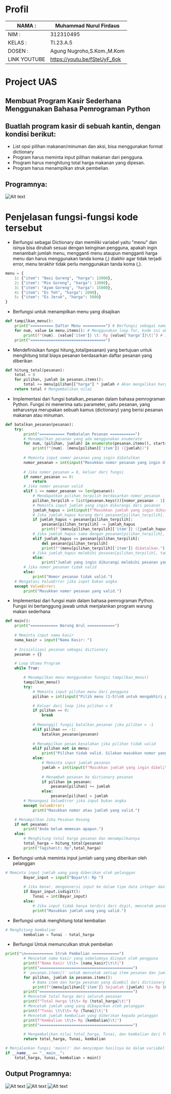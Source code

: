 # Profil

| NAMA  :| Muhammad Nurul Firdaus |
| --- | --- |
| NIM   :| 312310495 |
| KELAS :| TI.23.A.5 |
| DOSEN :| Agung Nugroho,S.Kom.,M.Kom |
| LINK YOUTUBE |  https://youtu.be/fSteUyF_6ok                   |

# Project UAS
## Membuat Program Kasir Sederhana Menggunakan Bahasa Pemrograman Python

## Buatlah program kasir di sebuah kantin, dengan kondisi berikut:
* List opsi pilihan makanan/minuman dan aksi, bisa menggunakan format dictionary
* Program harus meminta input pilihan makanan dari pengguna.
* Program harus menghitung total harga makanan yang dipesan.
* Program harus menampilkan struk pembelian.

## Programnya: 
![Alt text](SS/Program.png)

# Penjelasan fungsi-fungsi kode tersebut

* Berfungsi sebagai Dictionary dan memiliki variabel yaitu "menu" dan isinya bisa dirubah sesuai dengan keinginan pengguna, apakah ingin menambah jumlah menu, mengganti menu ataupun mengganti harga menu dan harus menggunakan tanda koma (,) diakhir agar tidak terjadi error, menu terakhir tidak perlu menggunakan tanda koma (,).
``````python
menu = {
    1: {"item": "Nasi Goreng", "harga": 13000}, 
    2: {"item": "Mie Goreng", "harga": 13000},
    3: {"item": "Ayam Goreng", "harga": 15000},
    4: {"item": "Es Teh", "harga": 2000},
    5: {"item": "Es Jeruk", "harga": 5000}
}
``````

* Berfungsi untuk menampilkan menu yang disajikan
``````python
def tampilkan_menu():
    print("========== Daftar Menu ==========") # Berfungsi sebagai nama toko (boleh diubah)
    for num, value in menu.items(): # Menggunakan loop for, kode ini akan mengiterasi melalui setiap pasangan kunci dan nilai di dalam dictionary menu.
        print(f"{num}. {value['item']} \t: Rp {value['harga']}\t|") # Ini mencetak setiap item menu bersama dengan nomor urut, nama item, dan harga. Format string yang digunakan disebut f-string, dan digunakan untuk memasukkan nilai variabel ke dalam string.
    print("=================================")
``````

* Mendefinisikan fungsi hitung_total(pesanan) yang bertujuan untuk menghitung total biaya pesanan berdasarkan daftar pesanan yang diberikan
``````python
def hitung_total(pesanan):
    total = 0
    for pilihan, jumlah in pesanan.items():
        total += menu[pilihan]["harga"] * jumlah # Akan mengalikan harga pesanan dengan jumlah pesanan
    return total # Mengembalikan nilai 
``````

* Implementasi dari fungsi batalkan_pesanan dalam bahasa pemrograman Python. Fungsi ini menerima satu parameter, yaitu pesanan, yang seharusnya merupakan sebuah kamus (dictionary) yang berisi pesanan makanan atau minuman.

``````python
def batalkan_pesanan(pesanan):
    try:
        print("=========== Pembatalan Pesanan ===========")
        # Menampilkan pesanan yang ada menggunakan enumerate
        for num, (pilihan, jumlah) in enumerate(pesanan.items(), start=1):
            print(f"{num}. {menu[pilihan]['item']} ({jumlah})")
        
        # Meminta input nomor pesanan yang ingin dibatalkan
        nomor_pesanan = int(input("Masukkan nomor pesanan yang ingin dibatalkan (0 untuk kembali)\t: "))
        
        # Jika nomor_pesanan = 0, keluar dari fungsi
        if nomor_pesanan == 0:
            return
        # Jika nomor pesanan valid
        elif 1 <= nomor_pesanan <= len(pesanan):
            # Mendapatkan pilihan_terpilih berdasarkan nomor_pesanan
            pilihan_terpilih = list(pesanan.keys())[nomor_pesanan - 1]
            # Meminta input jumlah yang ingin dikurangi dari pesanan
            jumlah_hapus = int(input(f"Masukkan jumlah yang ingin dikurangi dari pesanan {menu[pilihan_terpilih]['item']}\t: "))
            # Jika jumlah_hapus kurang dari pesanan[pilihan_terpilih], kurangi jumlah pesanan
            if jumlah_hapus < pesanan[pilihan_terpilih]:
                pesanan[pilihan_terpilih] -= jumlah_hapus
                print(f"{menu[pilihan_terpilih]['item']} ({jumlah_hapus}) dikurangi dari pesanan.")
            # Jika jumlah_hapus sama dengan pesanan[pilihan_terpilih], hapus pesanan tersebut
            elif jumlah_hapus == pesanan[pilihan_terpilih]:
                del pesanan[pilihan_terpilih]
                print(f"{menu[pilihan_terpilih]['item']} dibatalkan.")
            # Jika jumlah_hapus melebihi pesanan[pilihan_terpilih], tampilkan pesan kesalahan
            else:
                print("Jumlah yang ingin dikurangi melebihi pesanan yang ada.")
        # Jika nomor_pesanan tidak valid
        else:
            print("Nomor pesanan tidak valid.")
    # Mengatasi ValueError jika input bukan angka
    except ValueError:
        print("Masukkan nomor pesanan yang valid.")
``````

* Implementasi dari fungsi main dalam bahasa pemrograman Python. Fungsi ini bertanggung jawab untuk menjalankan program warung makan sederhana
``````python
def main():
    print("============ Warung Arul ============")
    
    # Meminta input nama kasir
    nama_kasir = input("Nama Kasir: ")
    
    # Inisialisasi pesanan sebagai dictionary
    pesanan = {}

    # Loop Utama Program
    while True:

        # Menampilkan menu menggunakan funngsi tampilkan_menu()
        tampilkan_menu()
        try:
            # Meminta input pilihan menu dari pengguna
            pilihan = int(input("Pilih menu (1-5)\n0 untuk mengakhiri pesanan\ndan -1 untuk pembatalan/pengurangan pesanan\t: "))

            # Keluar dari loop jika pilihan = 0
            if pilihan == 0:
                break
            
            # Memanggil fungsi batalkan_pesanan jika pilihan = -1
            elif pilihan == -1:
                batalkan_pesanan(pesanan)
            
            # Menampilkan pesan kesalahan jika pilihan tidak valid
            elif pilihan not in menu:
                print("Pilihan tidak valid. Silakan masukkan nomor yang benar -_-")
            else:
                # Meminta input jumlah pesanan
                jumlah = int(input(f"Masukkan jumlah yang ingin dibeli\t\t: "))
                
                # Menambah pesanan ke dictionary pesanan
                if pilihan in pesanan:
                    pesanan[pilihan] += jumlah
                else:
                    pesanan[pilihan] = jumlah
        # Menangani ValueError jika input bukan angka
        except ValueError:
            print("Masukkan nomor atau jumlah yang valid.")

    # Menampilkan Jika Pesanan Kosong
    if not pesanan:
        print("Anda belum memesan apapun.")
    else:
        # Menghitung total harga pesanan dan menampilkannya
        total_harga = hitung_total(pesanan)
        print("Tagihan\t: Rp",total_harga)
``````

* Berfungsi untuk meminta input jumlah uang yang diberikan oleh pelanggan
``````python
# Meminta input jumlah uang yang diberikan oleh pelanggan
        Bayar_input = input("Bayar\t: Rp ")
        
        # Jika benar, mengonversi input ke dalam tipe data integer dan menyimpannya dalam variabel Tunai
        if Bayar_input.isdigit():
            Tunai = int(Bayar_input)
        else:
            # Jika input tidak hanya terdiri dari digit, mencetak pesan kesalahan
            print("Masukkan jumlah uang yang valid.")
``````

* Berfungsi untuk menghitung total kembalian
``````python
# Menghitung kembalian 
        kembalian = Tunai - total_harga
``````

* Berfungsi Untuk memunculkan struk pembelian
``````python
print("\n============ Struk Pembelian ============")
        # Mencetak nama kasir yang sebelumnya diinput oleh pengguna
        print(f"Nama Kasir \t\t= {nama_kasir}\t\t|")
        print("=========================================")
        # 'pesanan.items()' untuk mencetak setiap item pesanan dan jumlahnya
        for pilihan, jumlah in pesanan.items():
            # Nama item dan harga pesanan yang diambil dari dictionary menu dikalikan dengan jumlah pesanan yang dibuat
            print(f"{menu[pilihan]['item']} Sejumlah {jumlah} \t= Rp {menu[pilihan]['harga'] * jumlah}\t|")
        print("=========================================")
        # Mencetak total harga dari seluruh pesanan
        print(f"Total Harga \t\t= Rp {total_harga}\t|")
        # Mencetak jumlah uang yang dibayarkan oleh pelanggan
        print(f"Tunai \t\t\t= Rp {Tunai}\t|")
        # Mencetak jumlah kembalian yang diberikan kepada pelanggan
        print(f"Kembalian \t\t= Rp {kembalian}\t|")
        print("=========================================")

        # Mengembalikan nilai total_harga, Tunai, dan kembalian dari fungsi main()
        return total_harga, Tunai, kembalian

# Menjalankan fungsi 'main()' dan menyimpan hasilnya ke dalam variabel 'total_harga', 'tunai', dan 'kembalian' jika script dijalankan sebagai program utama (bukan sebagai modul yang diimpor)
if __name__ == "__main__":
    total_harga, tunai, kembalian = main()
``````

## Output Programnya:
![Alt text](SS/1.jpg)
![Alt text](SS/2.jpg)
![Alt text](SS/Struk.jpg)